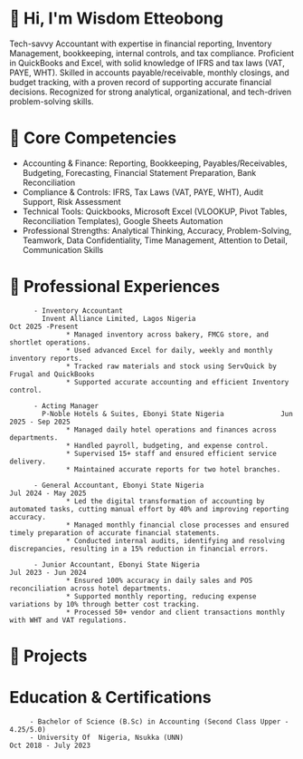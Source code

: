 # 👋 Hi, I'm Wisdom Etteobong 
Tech-savvy Accountant with expertise in financial reporting, Inventory Management, bookkeeping, internal controls, and tax compliance. Proficient in QuickBooks and Excel, with solid knowledge of IFRS and tax laws (VAT, PAYE, WHT). Skilled in accounts payable/receivable, monthly closings, and budget tracking, with a proven record of supporting accurate financial decisions. Recognized for strong analytical, organizational, and tech-driven problem-solving skills.


# 💼 Core Competencies
- Accounting & Finance: Reporting, Bookkeeping, Payables/Receivables, Budgeting, Forecasting, Financial Statement Preparation, Bank Reconciliation
- Compliance & Controls: IFRS, Tax Laws (VAT, PAYE, WHT), Audit Support, Risk Assessment
- Technical Tools:  Quickbooks, Microsoft Excel (VLOOKUP, Pivot Tables, Reconciliation Templates), Google Sheets Automation
- Professional Strengths: Analytical Thinking, Accuracy, Problem-Solving, Teamwork, Data Confidentiality, Time Management, Attention to Detail, Communication Skills


# 👔 Professional Experiences
          - Inventory Accountant 
            Invent Alliance Limited, Lagos Nigeria                      Oct 2025 -Present
                  * Managed inventory across bakery, FMCG store, and shortlet operations.
                  * Used advanced Excel for daily, weekly and monthly inventory reports.
                  * Tracked raw materials and stock using ServQuick by Frugal and QuickBooks 
                  * Supported accurate accounting and efficient Inventory control.

          - Acting Manager
            P-Noble Hotels & Suites, Ebonyi State Nigeria              Jun 2025 - Sep 2025
                  * Managed daily hotel operations and finances across departments.
                  * Handled payroll, budgeting, and expense control.
                  * Supervised 15+ staff and ensured efficient service delivery.
                  * Maintained accurate reports for two hotel branches.

          - General Accountant, Ebonyi State Nigeria                    Jul 2024 - May 2025
                  * Led the digital transformation of accounting by automated tasks, cutting manual effort by 40% and improving reporting accuracy.
                  * Managed monthly financial close processes and ensured timely preparation of accurate financial statements.
                  * Conducted internal audits, identifying and resolving discrepancies, resulting in a 15% reduction in financial errors.
                  
          - Junior Accountant, Ebonyi State Nigeria                      Jul 2023 - Jun 2024
                  * Ensured 100% accuracy in daily sales and POS reconciliation across hotel departments.
                  * Supported monthly reporting, reducing expense variations by 10% through better cost tracking.
                  * Processed 50+ vendor and client transactions monthly with WHT and VAT regulations.        

# 🧩  Projects


# Education & Certifications
         - Bachelor of Science (B.Sc) in Accounting (Second Class Upper - 4.25/5.0)
         - University Of  Nigeria, Nsukka (UNN)							    Oct 2018 - July 2023



        
